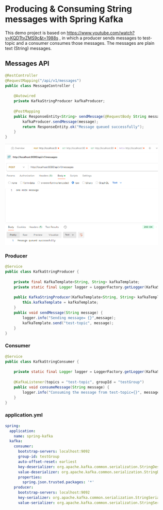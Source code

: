 # Producing & Consuming String messages with Spring Kafka

This demo project is based on https://www.youtube.com/watch?v=KQDTtvZMS9c&t=1988s , in which a producer sends messages to test-topic and a consumer consumes those messages. The messages are plain text (String) messages.

## Messages API
```java
@RestController
@RequestMapping("/api/v1/messages")
public class MessageController {

    @Autowired
    private KafkaStringProducer kafkaProducer;

    @PostMapping
    public ResponseEntity<String> sendMessage(@RequestBody String message) {
        kafkaProducer.sendMessage(message);
        return ResponseEntity.ok("Message queued successfully");
    }
}
```

!["Messages API"](images/messages-api.png?raw=true)

### Producer
```java
@Service
public class KafkaStringProducer {

    private final KafkaTemplate<String, String> kafkaTemplate;
    private static final Logger logger = LoggerFactory.getLogger(KafkaStringProducer.class);

    public KafkaStringProducer(KafkaTemplate<String, String> kafkaTemplate) {
        this.kafkaTemplate = kafkaTemplate;
    }
    public void sendMessage(String message) {
        logger.info("Sending message= {}",message);
        kafkaTemplate.send("test-topic", message);
    }
}
```

### Consumer
```java
@Service
public class KafkaStringConsumer {

    private static final Logger logger = LoggerFactory.getLogger(KafkaStringConsumer.class);

    @KafkaListener(topics = "test-topic", groupId = "testGroup")
    public void consumeMessage(String message) {
        logger.info("Consuming the message from test-topic={}", message);
    }
}
```
### application.yml
```yml
spring:
  application:
    name: spring-kafka
  kafka:
    consumer:
      bootstrap-servers: localhost:9092
      group-id: testGroup
      auto-offset-reset: earliest
      key-deserializer: org.apache.kafka.common.serialization.StringDeserializer
      value-deserializer: org.apache.kafka.common.serialization.StringDeserializer
      properties:
        spring.json.trusted.packages: '*'
    producer:
      bootstrap-servers: localhost:9092
      key-serializer: org.apache.kafka.common.serialization.StringSerializer
      value-serializer: org.apache.kafka.common.serialization.StringSerializer
```
